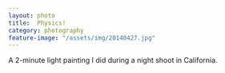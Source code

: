 ```yaml
---
layout: photo
title:  Physics!
category: photography
feature-image: "/assets/img/20140427.jpg"
---
```


A 2-minute light painting I did during a night shoot in California.
